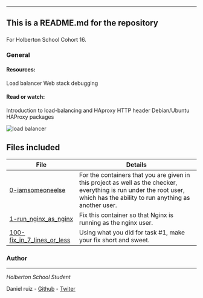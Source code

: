 
#
***
## This is a README.md for the repository
###

For Holberton School
Cohort 16.

### General

#### Resources:
Load balancer
Web stack debugging
#### Read or watch:
Introduction to load-balancing and HAproxy
HTTP header
Debian/Ubuntu HAProxy packages

![load balancer](https://s3.amazonaws.com/intranet-projects-files/holbertonschool-sysadmin_devops/287/99littlebugsinthecode-holberton.jpg)



## Files included

| File                 | Details                                    |
|--------------------- | ------------------------------------------ |
| [0-iamsomeoneelse](https://github.com/ruizdani301/holberton-system_engineering-devops/blob/master/0x12-web_stack_debugging_2/0-iamsomeoneelse.com) |  For the containers that you are given in this project as well as the checker, everything is run under the root user, which has the ability to run anything as another user.       |
| [1-run_nginx_as_nginx](https://github.com/ruizdani301/holberton-system_engineering-devops/blob/master/0x12-web_stack_debugging_2/1-run_nginx_as_nginx) |	 Fix this container so that Nginx is running as the nginx user.      |
| [100-fix_in_7_lines_or_less](https://github.com/ruizdani301/holberton-system_engineering-devops/blob/master/0x12-web_stack_debugging_2/100-fix_in_7_lines_or_less) |	Using what you did for task #1, make your fix short and sweet.       |



### Author
***
*Holberton School Student*

Daniel ruiz  - [Github](https://github.com/ruizdani301) - [Twiter](https://twitter.com/@ruizdani301)

